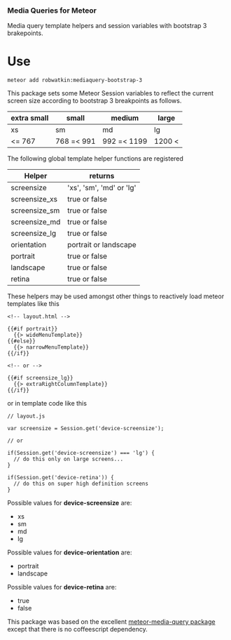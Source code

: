 ### Media Queries for Meteor

Media query template helpers and session variables with bootstrap 3 brakepoints.

# Use

    meteor add robwatkin:mediaquery-bootstrap-3

This package sets some Meteor Session variables to reflect the current screen size according to bootstrap 3 breakpoints as follows.

| extra small | small    | medium     | large   |
|-----------|--------|----------|-------|
|  xs  |  sm  |  md  | lg |
| <= 767 | 768 =< 991 | 992 =< 1199 | 1200 < |

  
The following global template helper functions are registered

| Helper | returns |
|--------|---------|
| screensize | 'xs', 'sm', 'md' or 'lg' |
| screensize_xs | true or false |
| screensize_sm | true or false |
| screensize_md | true or false |
| screensize_lg | true or false |
| orientation   | portrait or landscape |
| portrait      | true or false |
| landscape     | true or false |
| retina        | true or false |

These helpers may be used amongst other things to reactively load meteor templates like this

    <!-- layout.html -->

    {{#if portrait}}
      {{> wideMenuTemplate}}
    {{#else}}
      {{> narrowMenuTemplate}}
    {{/if}}

    <!-- or -->

    {{#if screensize_lg}}
      {{> extraRightColumnTemplate}}
    {{/if}}

or in template code like this

    // layout.js

    var screensize = Session.get('device-screensize');

    // or

    if(Session.get('device-screensize') === 'lg') {
      // do this only on large screens...
    }

    if(Session.get('device-retina')) {
      // do this on super high definition screens
    }

Possible values for **device-screensize** are:

  * xs
  * sm
  * md
  * lg

Possible values for **device-orientation** are:

  * portrait
  * landscape
  
Possible values for **device-retina** are:

  * true 
  * false

  
This package was based on the excellent [meteor-media-query package](https://github.com/funkyeah/bootstrap3-media-query) except that there is no coffeescript dependency.
